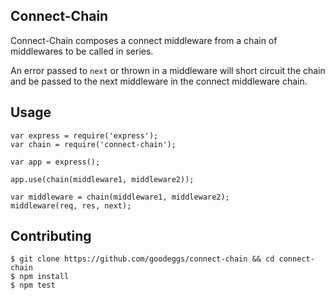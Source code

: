 Connect-Chain
-------------

Connect-Chain composes a connect middleware from a chain of middlewares to be called in series.

An error passed to `next` or thrown in a middleware will short circuit the chain and be
passed to the next middleware in the connect middleware chain.

Usage
-------------

```
var express = require('express');
var chain = require('connect-chain');

var app = express();

app.use(chain(middleware1, middleware2));
```

```
var middleware = chain(middleware1, middleware2);
middleware(req, res, next);
```

Contributing
-------------

```
$ git clone https://github.com/goodeggs/connect-chain && cd connect-chain
$ npm install
$ npm test
```
